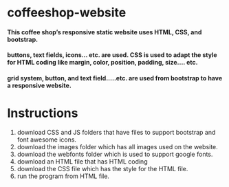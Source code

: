 # coffeeshop-website
#### This coffee shop’s responsive static website uses HTML, CSS, and bootstrap.
#### buttons, text fields, icons… etc. are used. CSS is used to adapt the style for HTML coding like margin, color, position, padding, size.... etc.
#### grid system, button, and text field.....etc. are used from bootstrap to have a responsive website.
# Instructions
1.	download CSS and JS folders that have files to support bootstrap and font awesome icons.
2.	download the images folder which has all images used on the website.
3.	download the webfonts folder which is used to support google fonts.
4.	download an HTML file that has HTML coding
5.	download the CSS file which has the style for the HTML file.
6.	run the program from HTML file.


